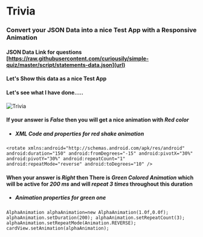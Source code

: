 # Trivia
### Convert your JSON Data into a nice Test App with a Responsive Animation 

#### JSON Data Link for questions [https://raw.githubusercontent.com/curiousily/simple-quiz/master/script/statements-data.json](url)

#### Let's Show this data as a nice  Test App 

#### Let's see what I have done.....

![Trivia](https://user-images.githubusercontent.com/58872658/98260363-41466a80-1fa9-11eb-9f6e-f50b0ae2df2e.gif)

#### If your answer is _False_ then you will get a nice animation with _Red color_ 

- ##### XML Code and properties for red shake animation

`<rotate
    xmlns:android="http://schemas.android.com/apk/res/android"
    android:duration="150"
    android:fromDegrees="-15"
    android:pivotX="30%"
    android:pivotY="30%"
    android:repeatCount="1"
    android:repeatMode="reverse"
    android:toDegrees="10" />`
    

 #### When your answer is _Right_ then There is _Green Colored Animation_ which will be active for _200 ms_ and will _repeat 3 times_ throughout this duration

- ##### Animation properties for green one 

`AlphaAnimation alphaAnimation=new AlphaAnimation(1.0f,0.0f);
        alphaAnimation.setDuration(200);
        alphaAnimation.setRepeatCount(3);
        alphaAnimation.setRepeatMode(Animation.REVERSE);
        cardView.setAnimation(alphaAnimation);`
